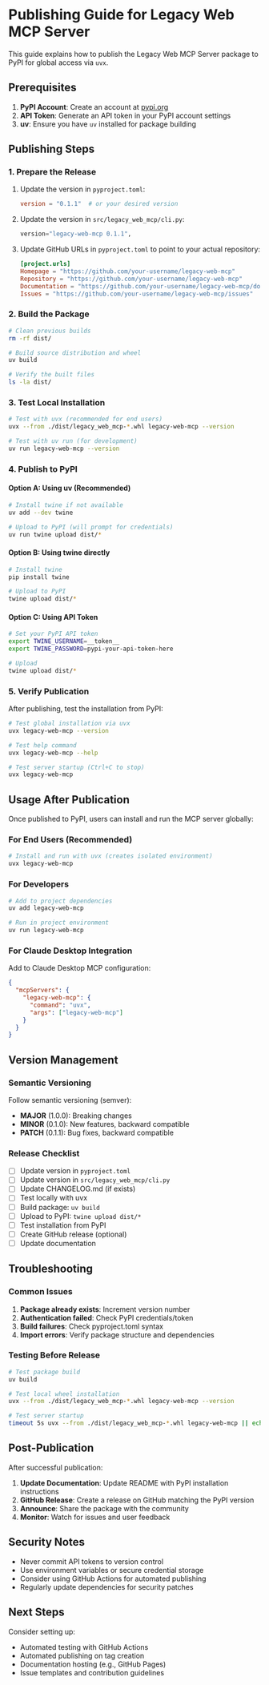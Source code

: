 # Publishing Guide for Legacy Web MCP Server

This guide explains how to publish the Legacy Web MCP Server package to PyPI for global access via `uvx`.

## Prerequisites

1. **PyPI Account**: Create an account at [pypi.org](https://pypi.org)
2. **API Token**: Generate an API token in your PyPI account settings
3. **uv**: Ensure you have `uv` installed for package building

## Publishing Steps

### 1. Prepare the Release

1. Update the version in `pyproject.toml`:
   ```toml
   version = "0.1.1"  # or your desired version
   ```

2. Update the version in `src/legacy_web_mcp/cli.py`:
   ```python
   version="legacy-web-mcp 0.1.1",
   ```

3. Update GitHub URLs in `pyproject.toml` to point to your actual repository:
   ```toml
   [project.urls]
   Homepage = "https://github.com/your-username/legacy-web-mcp"
   Repository = "https://github.com/your-username/legacy-web-mcp"
   Documentation = "https://github.com/your-username/legacy-web-mcp/docs"
   Issues = "https://github.com/your-username/legacy-web-mcp/issues"
   ```

### 2. Build the Package

```bash
# Clean previous builds
rm -rf dist/

# Build source distribution and wheel
uv build

# Verify the built files
ls -la dist/
```

### 3. Test Local Installation

```bash
# Test with uvx (recommended for end users)
uvx --from ./dist/legacy_web_mcp-*.whl legacy-web-mcp --version

# Test with uv run (for development)
uv run legacy-web-mcp --version
```

### 4. Publish to PyPI

#### Option A: Using uv (Recommended)

```bash
# Install twine if not available
uv add --dev twine

# Upload to PyPI (will prompt for credentials)
uv run twine upload dist/*
```

#### Option B: Using twine directly

```bash
# Install twine
pip install twine

# Upload to PyPI
twine upload dist/*
```

#### Option C: Using API Token

```bash
# Set your PyPI API token
export TWINE_USERNAME=__token__
export TWINE_PASSWORD=pypi-your-api-token-here

# Upload
twine upload dist/*
```

### 5. Verify Publication

After publishing, test the installation from PyPI:

```bash
# Test global installation via uvx
uvx legacy-web-mcp --version

# Test help command
uvx legacy-web-mcp --help

# Test server startup (Ctrl+C to stop)
uvx legacy-web-mcp
```

## Usage After Publication

Once published to PyPI, users can install and run the MCP server globally:

### For End Users (Recommended)

```bash
# Install and run with uvx (creates isolated environment)
uvx legacy-web-mcp
```

### For Developers

```bash
# Add to project dependencies
uv add legacy-web-mcp

# Run in project environment
uv run legacy-web-mcp
```

### For Claude Desktop Integration

Add to Claude Desktop MCP configuration:

```json
{
  "mcpServers": {
    "legacy-web-mcp": {
      "command": "uvx",
      "args": ["legacy-web-mcp"]
    }
  }
}
```

## Version Management

### Semantic Versioning

Follow semantic versioning (semver):
- **MAJOR** (1.0.0): Breaking changes
- **MINOR** (0.1.0): New features, backward compatible
- **PATCH** (0.1.1): Bug fixes, backward compatible

### Release Checklist

- [ ] Update version in `pyproject.toml`
- [ ] Update version in `src/legacy_web_mcp/cli.py`
- [ ] Update CHANGELOG.md (if exists)
- [ ] Test locally with uvx
- [ ] Build package: `uv build`
- [ ] Upload to PyPI: `twine upload dist/*`
- [ ] Test installation from PyPI
- [ ] Create GitHub release (optional)
- [ ] Update documentation

## Troubleshooting

### Common Issues

1. **Package already exists**: Increment version number
2. **Authentication failed**: Check PyPI credentials/token
3. **Build failures**: Check pyproject.toml syntax
4. **Import errors**: Verify package structure and dependencies

### Testing Before Release

```bash
# Test package build
uv build

# Test local wheel installation
uvx --from ./dist/legacy_web_mcp-*.whl legacy-web-mcp --version

# Test server startup
timeout 5s uvx --from ./dist/legacy_web_mcp-*.whl legacy-web-mcp || echo "Server started successfully"
```

## Post-Publication

After successful publication:

1. **Update Documentation**: Update README with PyPI installation instructions
2. **GitHub Release**: Create a release on GitHub matching the PyPI version
3. **Announce**: Share the package with the community
4. **Monitor**: Watch for issues and user feedback

## Security Notes

- Never commit API tokens to version control
- Use environment variables or secure credential storage
- Consider using GitHub Actions for automated publishing
- Regularly update dependencies for security patches

## Next Steps

Consider setting up:
- Automated testing with GitHub Actions
- Automated publishing on tag creation
- Documentation hosting (e.g., GitHub Pages)
- Issue templates and contribution guidelines